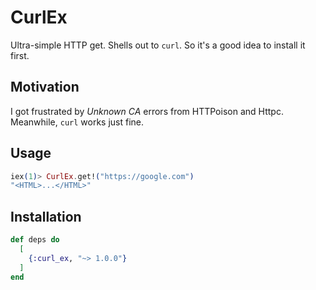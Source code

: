 # CurlEx

Ultra-simple HTTP get. Shells out to `curl`. So it's a good idea
to install it first.


## Motivation

I got frustrated by _Unknown CA_ errors from HTTPoison and Httpc.
Meanwhile, `curl` works just fine.


## Usage

```elixir
iex(1)> CurlEx.get!("https://google.com")
"<HTML>...</HTML>"
```


## Installation


```elixir
def deps do
  [
    {:curl_ex, "~> 1.0.0"}
  ]
end
```
